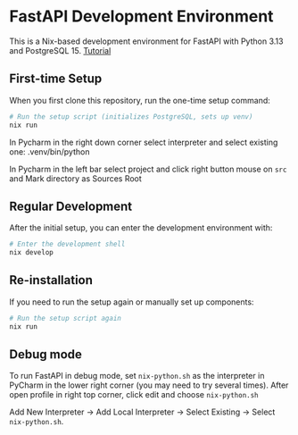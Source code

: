 # FastAPI Development Environment

This is a Nix-based development environment for FastAPI with Python 3.13 and PostgreSQL 15.
[Tutorial](https://fastapi.tiangolo.com/tutorial)

## First-time Setup

When you first clone this repository, run the one-time setup command:

```bash
# Run the setup script (initializes PostgreSQL, sets up venv)
nix run
```

In Pycharm in the right down corner select interpreter and select existing one: .venv/bin/python

In Pycharm in the left bar select project and click right button mouse on `src` and Mark directory as Sources Root

## Regular Development

After the initial setup, you can enter the development environment with:

```bash
# Enter the development shell
nix develop
```

## Re-installation

If you need to run the setup again or manually set up components:

```bash
# Run the setup script again
nix run
```

## Debug mode

To run FastAPI in debug mode, set `nix-python.sh` as the interpreter in PyCharm in the lower right corner (you may need to try several times). After open profile in right top corner, click edit and choose `nix-python.sh`

Add New Interpreter -> Add Local Interpreter -> Select Existing -> Select `nix-python.sh`.
